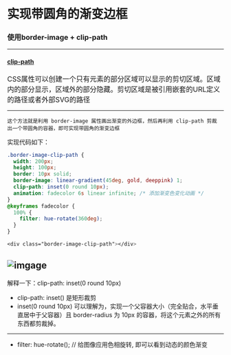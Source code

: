 # 实现带圆角的渐变边框

### 使用border-image + clip-path
---
#### [clip-path](https://developer.mozilla.org/zh-CN/docs/Web/CSS/clip-path)

<font size=3>
  CSS属性可以创建一个只有元素的部分区域可以显示的剪切区域。区域内的部分显示，区域外的部分隐藏。剪切区域是被引用嵌套的URL定义的路径或者外部SVG的路径
</font>

---
```
这个方法就是利用 border-image 属性画出渐变的外边框，然后再利用 clip-path 剪裁
出一个带圆角的容器，即可实现带圆角的渐变边框
``` 
实现代码如下：

```css
.border-image-clip-path { 
  width: 200px;    
  height: 100px;    
  border: 10px solid;    
  border-image: linear-gradient(45deg, gold, deeppink) 1;    
  clip-path: inset(0 round 10px);
  animation: fadecolor 6s linear infinite; /* 添加渐变色变化动画 */
}
@keyframes fadecolor {
  100% {
    filter: hue-rotate(360deg);
  }
}

<div class="border-image-clip-path"></div>
```
![imgage](/module/001.png)
---
解释一下：clip-path: inset(0 round 10px)
- clip-path: inset() 是矩形裁剪
- inset(0 round 10px) 可以理解为，实现一个父容器大小（完全贴合，水平垂直居中于父容器）且 border-radius 为 10px 的容器，将这个元素之外的所有东西都剪裁掉。
---
- filter: hue-rotate(); // 给图像应用色相旋转, 即可以看到动态的颜色渐变


